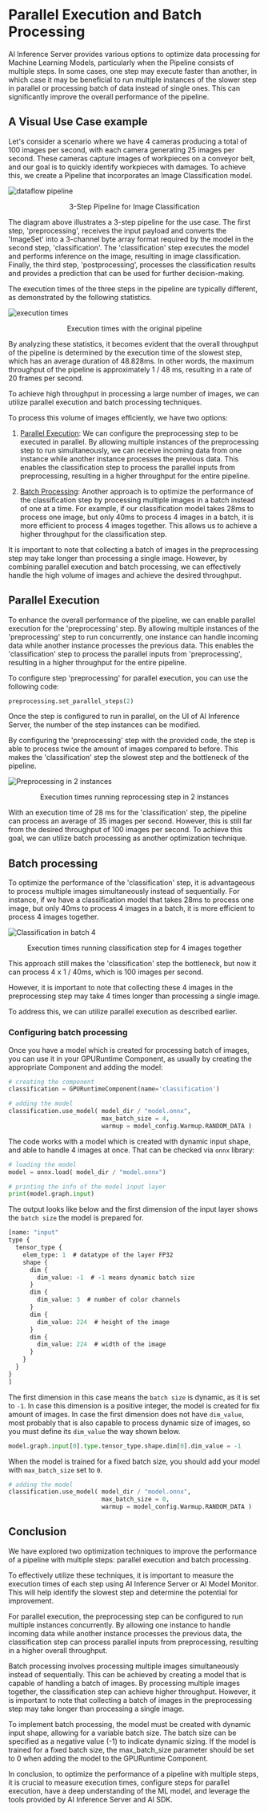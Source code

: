 <!--
SPDX-FileCopyrightText: Copyright (C) 2020-2024 Siemens AG

SPDX-License-Identifier: MIT
-->

# Parallel Execution and Batch Processing

AI Inference Server provides various options to optimize data processing for Machine Learning Models, particularly when the Pipeline consists of multiple steps. In some cases, one step may execute faster than another, in which case it may be beneficial to run multiple instances of the slower step in parallel or processing batch of data instead of single ones. This can significantly improve the overall performance of the pipeline.


## A Visual Use Case example

Let's consider a scenario where we have 4 cameras producing a total of 100 images per second, with each camera generating 25 images per second. These cameras capture images of workpieces on a conveyor belt, and our goal is to quickly identify workpieces with damages. To achieve this, we create a Pipeline that incorporates an Image Classification model.

![dataflow pipeline](images/dataflow.png)
<p align='center'>3-Step Pipeline for Image Classification</p>

The diagram above illustrates a 3-step pipeline for the use case. The first step, 'preprocessing', receives the input payload and converts the 'ImageSet' into a 3-channel byte array format required by the model in the second step, 'classification'. The 'classification' step executes the model and performs inference on the image, resulting in image classification. Finally, the third step, 'postprocessing', processes the classification results and provides a prediction that can be used for further decision-making.

The execution times of the three steps in the pipeline are typically different, as demonstrated by the following statistics.

![execution times](images/execution.png)
<p align='center'>Execution times with the original pipeline</p>

By analyzing these statistics, it becomes evident that the overall throughput of the pipeline is determined by the execution time of the slowest step, which has an average duration of 48.828ms. In other words, the maximum throughput of the pipeline is approximately 1 / 48 ms, resulting in a rate of 20 frames per second.

To achieve high throughput in processing a large number of images, we can utilize parallel execution and batch processing techniques. 

To process this volume of images efficiently, we have two options:

1. [Parallel Execution](#parallel-execution): We can configure the preprocessing step to be executed in parallel. By allowing multiple instances of the preprocessing step to run simultaneously, we can receive incoming data from one instance while another instance processes the previous data. This enables the classification step to process the parallel inputs from preprocessing, resulting in a higher throughput for the entire pipeline.

2. [Batch Processing](#batch-processing): Another approach is to optimize the performance of the classification step by processing multiple images in a batch instead of one at a time. For example, if our classification model takes 28ms to process one image, but only 40ms to process 4 images in a batch, it is more efficient to process 4 images together. This allows us to achieve a higher throughput for the classification step.

It is important to note that collecting a batch of images in the preprocessing step may take longer than processing a single image. However, by combining parallel execution and batch processing, we can effectively handle the high volume of images and achieve the desired throughput.

## Parallel Execution

To enhance the overall performance of the pipeline, we can enable parallel execution for the 'preprocessing' step. By allowing multiple instances of the 'preprocessing' step to run concurrently, one instance can handle incoming data while another instance processes the previous data. This enables the 'classification' step to process the parallel inputs from 'preprocessing', resulting in a higher throughput for the entire pipeline.

To configure step 'preprocessing' for parallel execution, you can use the following code:

```python
preprocessing.set_parallel_steps(2)
```

Once the step is configured to run in parallel, on the UI of AI Inference Server, the number of the step instances can be modified.

By configuring the 'preprocessing' step with the provided code, the step is able to process twice the amount of images compared to before. This makes the 'classification' step the slowest step and the bottleneck of the pipeline.  

![Preprocessing in 2 instances](images/parallel_preprocess.png)
<p align='center'>Execution times running reprocessing step in 2 instances</p>

With an execution time of 28 ms for the 'classification' step, the pipeline can process an average of 35 images per second. However, this is still far from the desired throughput of 100 images per second. To achieve this goal, we can utilize batch processing as another optimization technique.

## Batch processing

To optimize the performance of the 'classification' step, it is advantageous to process multiple images simultaneously instead of sequentially. For instance, if we have a classification model that takes 28ms to process one image, but only 40ms to process 4 images in a batch, it is more efficient to process 4 images together.

![Classification in batch 4](images/batch-execution.png)
<p align='center'>Execution times running classification step for 4 images together</p>

This approach still makes the 'classification' step the bottleneck, but now it can process 4 x 1 / 40ms, which is 100 images per second.

However, it is important to note that collecting these 4 images in the preprocessing step may take 4 times longer than processing a single image.

To address this, we can utilize parallel execution as described earlier.

### Configuring batch processing

Once you have a model which is created for processing batch of images, you can use it in your GPURuntime Component, as usually by creating the appropriate Component and adding the model:

```python
# creating the component
classification = GPURuntimeComponent(name='classification')

# adding the model
classification.use_model( model_dir / "model.onnx",
                          max_batch_size = 4, 
                          warmup = model_config.Warmup.RANDOM_DATA )
```

The code works with a model which is created with dynamic input shape, and able to handle 4 images at once. That can be checked via `onnx` library:

```python
# loading the model
model = onnx.load( model_dir / "model.onnx")

# printing the info of the model input layer
print(model.graph.input)  
```
The output looks like below and the first dimension of the input layer shows the `batch size` the model is prepared for.  

```protobuf
[name: "input"
type {
  tensor_type {
    elem_type: 1  # datatype of the layer FP32
    shape {
      dim {
        dim_value: -1  # -1 means dynamic batch size
      }
      dim {
        dim_value: 3  # number of color channels
      }
      dim {
        dim_value: 224  # height of the image
      }
      dim {
        dim_value: 224  # width of the image
      }
    }
  }
}
]
```

The first dimension in this case means the `batch size` is dynamic, as it is set to `-1`. In case this dimension is a positive integer, the model is created for fix amount of images. In case the first dimension does not have `dim_value`, most probably that is also capable to process dynamic size of images, so you must define its `dim_value` the way shown below.

```python
model.graph.input[0].type.tensor_type.shape.dim[0].dim_value = -1
```

When the model is trained for a fixed batch size, you should add your model with `max_batch_size` set to `0`.

```python
# adding the model
classification.use_model( model_dir / "model.onnx",
                          max_batch_size = 0, 
                          warmup = model_config.Warmup.RANDOM_DATA )
```

## Conclusion

We have explored two optimization techniques to improve the performance of a pipeline with multiple steps: parallel execution and batch processing.

To effectively utilize these techniques, it is important to measure the execution times of each step using AI Inference Server or AI Model Monitor. This will help identify the slowest step and determine the potential for improvement.

For parallel execution, the preprocessing step can be configured to run multiple instances concurrently. By allowing one instance to handle incoming data while another instance processes the previous data, the classification step can process parallel inputs from preprocessing, resulting in a higher overall throughput.

Batch processing involves processing multiple images simultaneously instead of sequentially. This can be achieved by creating a model that is capable of handling a batch of images. By processing multiple images together, the classification step can achieve higher throughput. However, it is important to note that collecting a batch of images in the preprocessing step may take longer than processing a single image.

To implement batch processing, the model must be created with dynamic input shape, allowing for a variable batch size. The batch size can be specified as a negative value (-1) to indicate dynamic sizing. If the model is trained for a fixed batch size, the max_batch_size parameter should be set to 0 when adding the model to the GPURuntime Component.

In conclusion, to optimize the performance of a pipeline with multiple steps, it is crucial to measure execution times, configure steps for parallel execution, have a deep understanding of the ML model, and leverage the tools provided by AI Inference Server and AI SDK.
